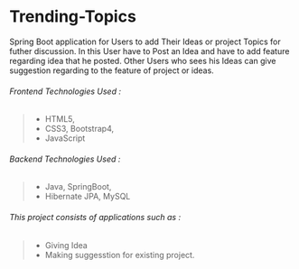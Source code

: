 # Trending-Topics
Spring Boot application for Users to add Their Ideas or project Topics for futher discussion.
In this User have to Post an Idea and have to add feature regarding idea that he posted.
Other Users who sees his Ideas can give suggestion regarding to the feature of project or ideas.

###### Frontend Technologies Used :
> - HTML5,
> - CSS3, Bootstrap4,
> - JavaScript

###### Backend Technologies Used :
> - Java, SpringBoot,
> - Hibernate JPA, MySQL

###### This project consists of applications such as :
> - Giving Idea 
> - Making suggesstion for existing project.

